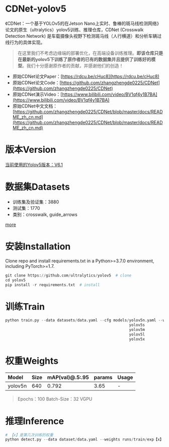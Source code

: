 # CDNet-yolov5

《CDNet：一个基于YOLOv5的在Jetson Nano上实时、鲁棒的斑马线检测网络》论文的原生（ultralytics）yolov5训练、推理仓库，CDNet (Crosswalk Detection Network) 是车载摄像头视野下检测斑马线（人行横道）和分析车辆过线行为的具体实现。

> 在这里我们不考虑边缘端的部署优化，在高端设备训练推理。**即该仓库只是在最新的yolov5下训练了原作者的已有的数据集并且提供了训练好的模型**。我们十分感谢原作者的贡献，并感谢他们的创造！

- 原始CDNet论文Paper：[https://rdcu.be/cHuc8](https://rdcu.be/cHuc8)
- 原始CDNet论文Code：[https://github.com/zhangzhengde0225/CDNet](https://github.com/zhangzhengde0225/CDNet)
- 原始CDNet演示Video：[https://www.bilibili.com/video/BV1qf4y1B7BA](https://www.bilibili.com/video/BV1qf4y1B7BA)
- 原始CDNet中文文档：[https://github.com/zhangzhengde0225/CDNet/blob/master/docs/README_zh_cn.md](https://github.com/zhangzhengde0225/CDNet/blob/master/docs/README_zh_cn.md)

# 版本Version

[当前使用的Yolov5版本：V6.1](https://github.com/ultralytics/yolov5/tree/v6.1)


# 数据集Datasets

- 训练集及验证集：3880
- 测试集：1770
- 类别：crosswalk, guide_arrows

[more](https://github.com/zhangzhengde0225/CDNet/blob/master/docs/DATASETS.md)


# 安装Installation

Clone repo and install requirements.txt in a Python>=3.7.0 environment, including PyTorch>=1.7.
```python
git clone https://github.com/ultralytics/yolov5  # clone
cd yolov5
pip install -r requirements.txt  # install
```

# 训练Train

```python
python train.py --data datasets/data.yaml --cfg models/yolov5n.yaml --weights weights/yolov5n.pt --batch-size 128 --img 640 --epochs 100
                                                       yolov5s                        yolov5s.pt              64                     150
                                                       yolov5m                        yolov5m.pt              40                     300
                                                       yolov5l                        yolov5l.pt              24
                                                       yolov5x                        yolov5x.pt              16
```

# 权重Weights

|Model|Size|mAP(val)@.5:.95|params|Usage|
|:-|:-|:-|:-|:-|
|yolov5n|640|0.792|3.65|-|

> Epochs：100 Batch-Size：32 VGPU

# 推理Inference

```python
# 【x】是第几次训练的权重
python detect.py --data dataset/data.yaml --weights runs/train/exp【x】/weights/best.pt --device 0 --source 0  # 摄像头
                                                                                                        img.jpg  # 图片
                                                                                                        vid.mp4  # 视频
                                                                                                        path/  # directory
                                                                                                        path/*.jpg  # glob
                                                                                                        'https://youtu.be/Zgi9g1ksQHc'  # YouTube
                                                                                                        'rtsp://example.com/media.mp4'  # RTSP, RTMP, HTTP stream
```
